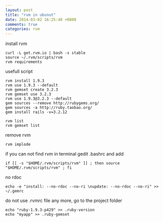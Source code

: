 ```yaml
---
layout: post
title: "rvm in ubunut"
date: 2014-03-02 16:25:48 +0800
comments: true
categories: rvm
---
```




install rvm
```
curl -L get.rvm.io | bash -s stable
source ~/.rvm/scripts/rvm
rvm requirements
```


usefull script
```
rvm install 1.9.3
rvm use 1.9.3 --default
rvm gemset create 3.2.3
rvm gemset use 3.2.3 
rvm use 1.9.3@3.2.3 --default  
gem sources --remove http://rubygems.org/
gem sources -a http://ruby.taobao.org/
gem install rails -v=3.2.12

rvm list
rvm gemset list
```


remove rvm
```
rvm implode
```


if you can not find rvm in terminal
gedit  .bashrc
and add 
```
if [[ -s "$HOME/.rvm/scripts/rvm" ]] ; then source "$HOME/.rvm/scripts/rvm" ; fi
```

no rdoc
```
echo -e "install: --no-rdoc --no-ri \nupdate: --no-rdoc --no-ri" >> ~/.gemrc
```

do not use .rvmrc file any more, go to the project folder
```
echo "ruby-1.9.3-p429" >> .ruby-version
echo "myapp" >> .ruby-gemset
```

